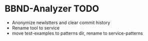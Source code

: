 # BBND-Analyzer TODO

- Anonymize newlstters and clear commit history
- Rename tool to service
- move test-examples to patterns dir, rename to service-patterns
